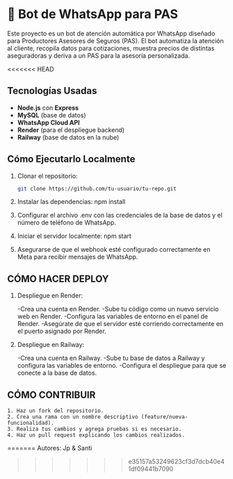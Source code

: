 # 🤖 Bot de WhatsApp para PAS

Este proyecto es un bot de atención automática por WhatsApp diseñado para Productores Asesores de Seguros (PAS). El bot automatiza la atención al cliente, recopila datos para cotizaciones, muestra precios de distintas aseguradoras y deriva a un PAS para la asesoría personalizada.

<<<<<<< HEAD
## Tecnologías Usadas

- **Node.js** con **Express**
- **MySQL** (base de datos)
- **WhatsApp Cloud API**
- **Render** (para el despliegue backend)
- **Railway** (base de datos en la nube)

## Cómo Ejecutarlo Localmente

1. Clonar el repositorio:

   ```bash
   git clone https://github.com/tu-usuario/tu-repo.git

2. Instalar las dependencias:
    npm install

3. Configurar el archivo .env con las credenciales de la base de datos y el número de teléfono de WhatsApp.

4. Iniciar el servidor localmente:
    npm start

5. Asegurarse de que el webhook esté configurado correctamente en Meta para recibir mensajes de WhatsApp.

## CÓMO HACER DEPLOY

1. Despliegue en Render:

    -Crea una cuenta en Render.
    -Sube tu código como un nuevo servicio web en Render.
    -Configura las variables de entorno en el panel de Render.
    -Asegúrate de que el servidor esté corriendo correctamente en el puerto asignado por Render.

2. Despliegue en Railway:

    -Crea una cuenta en Railway.
    -Sube tu base de datos a Railway y configura las variables de entorno.
    -Configura el despliegue para que se conecte a la base de datos.

## CÓMO CONTRIBUIR
 
    1. Haz un fork del repositorio.
    2. Crea una rama con un nombre descriptivo (feature/nueva-funcionalidad).
    3. Realiza tus cambios y agrega pruebas si es necesario.
    4. Haz un pull request explicando los cambios realizados.


=======
Autores: Jp & Santi
>>>>>>> e35157a53249623cf3d7dcb40e41df09441b7090
